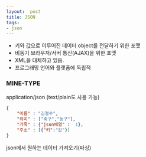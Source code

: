 ```yaml
---
layout:  post
title: JSON
tags:
- json
---
```


- 키와 값으로 이루어진 데이터 object를 전달하기 위한 포맷
- 비동기 브라우저/서버 통신(AJAX)을 위한 포맷
- XML을 대체하고 있음.
- 프로그래밍 언어와 플랫폼에 독립적

### MINE-TYPE
application/json (text/plain도 사용 가능)

```json
{
    "이름" : "김철수",
    "취미" : ["축구","농구"],
    "가족" : {"json배열" :  1},
    "주소" : [{"키":"값"}]
}
```

json에서 원하는 데이터 가져오기(파싱)
